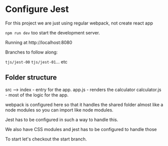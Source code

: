 # Configure Jest

For this project we are just using regular webpack, not create react app

`npm run dev` too start the development server.

Running at http://localhost:8080

Branches to follow along:

`tjs/jest-00` `tjs/jest-01`... etc

## Folder structure

src --> index - entry for the app. app.js - renders the calculator
calculator.js - most of the logic for the app.

webpack is configured here so that it handles the shared folder almost like a
node modules so you can import like node modules.

Jest has to be configured in such a way to handle this.

We also have CSS modules and jest has to be configured to handle those

To start let's checkout the start branch.
